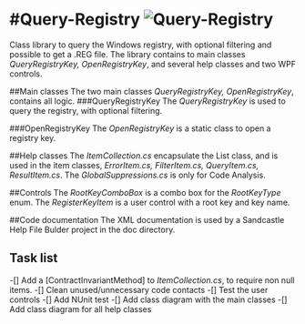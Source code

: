 #Query-Registry ![Query-Registry](/http://icons.iconarchive.com/icons/aroche/delta/48/Registry-Settings-icon.png)
==============

Class library to query the Windows registry, with optional filtering and possible to get a .REG file. The library contains to main classes _QueryRegistryKey, OpenRegistryKey_, and several help classes and two WPF controls.

##Main classes
The two main classes _QueryRegistryKey, OpenRegistryKey_, contains all logic.
###QueryRegistryKey
The _QueryRegistryKey_ is used to query the registry, with optional filtering.

###OpenRegistryKey
The _OpenRegistryKey_ is a static class to open a registry key.

##Help classes
The _ItemCollection.cs_ encapsulate the List class, and is used in the item classes, _ErrorItem.cs, FilterItem.cs, QueryItem.cs, ResultItem.cs_. The _GlobalSuppressions.cs_ is only for Code Analysis.

##Controls
The _RootKeyComboBox_ is a combo box for the _RootKeyType_ enum. The _RegisterKeyItem_ is a user control with a root key and key name.

##Code documentation
The XML documentation is used by a Sandcastle Help File Bulder project in the doc directory.

## Task list
-[] Add a [ContractInvariantMethod] to _ItemCollection.cs_, to require non null items.
-[] Clean unused/unnecessary code contacts
-[] Test the user controls
-[] Add NUnit test
-[] Add class diagram with the main classes
-[] Add class diagram for all help classes
